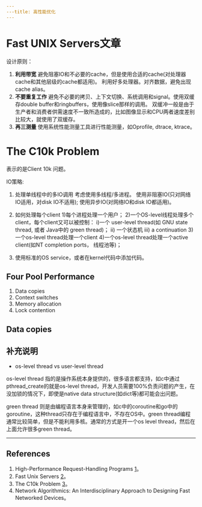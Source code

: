 ```yaml
---
---title: 高性能优化
---
```


# Fast UNIX Servers文章
设计原则：
1. __利用带宽__
避免阻塞IO和不必要的cache，但是使用合适的cache(对处理器cache和其他层级的cache都适用)。
利用好多处理器。对齐数据，避免出现cache alias。
2. __不要重复工作__
避免不必要的拷贝、上下文切换、系统调用和signal。使用双缓存double buffer和ringbuffers，使用像slice那样的调用。
双缓冲一般是由于生产者和消费者供需速度不一致所造成的，比如图像显示和CPU两者速度差别比较大，就使用了双缓存。
3. __再三测量__
使用系统性能测量工具进行性能测量，如Oprofile, dtrace, ktrace。

# The C10k Problem

表示的是Client 10k 问题。

IO策略:
1. 处理单线程中的多IO调用
考虑使用多线程/多进程。
使用非阻塞IO(只对网络IO适用，对disk IO不适用);
使用异步IO(对网络IO和disk IO都适用)。

2. 如何处理每个client
1)每个进程处理一个用户；
2)一个OS-level线程处理多个client，每个client又可以被控制：
  i)一个 user-level thread(如 GNU state thread, 或者 Java中的 green thread)；
  ii) 一个状态机
  iii) a continuation
3)一个os-level thread处理一个client 
4)一个os-level thread处理一个active client(如NT completion ports， 线程池等)；
3. 使用标准的OS service，或者在kernel代码中添加代码。




## Four Pool Performance 

1. Data copies
2. Context switches
3. Memory allocation 
4. Lock contention 

## Data copies

## 补充说明

* os-level thread vs user-level thread 

os-level thread 指的是操作系统本身提供的，很多语言都支持，如c中通过pthread_create的就是os-level thread，开发人员需要100%负责问题的产生，在没加锁的情况下，即使是native data structure(如dict等)都可能会出问题。

green thread 则是由编程语言本身来管理的，如c中的coroutine和go中的goroutine，这种thread只存在于编程语言中，不存在OS中。green thread编程通常比较简单，但是不能利用多核。通常的方式是开一个os level thread，然后在上面允许很多green thread。

----

## References

1. High-Performance Request-Handling Programs [1]。
2. Fast Unix Servers [2]。
3. The C10k Problem [3]。
4. Network Algorithmics: An Interdisciplinary Approach to Designing Fast Networked Devices。

[1]: http://pl.atyp.us/content/tech/servers.html
[2]: https://nick-black.com/dankwiki/index.php/Fast_UNIX_Servers
[3]: http://www.kegel.com/c10k.html#related

